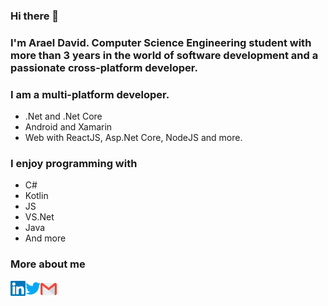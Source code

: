 ### Hi there 👋
### I'm Arael David. Computer Science Engineering student with more than 3 years in the world of software development and a passionate cross-platform developer.

### I am a multi-platform developer.
- .Net and .Net Core
- Android and Xamarin
- Web with ReactJS, Asp.Net Core, NodeJS and more.

### I enjoy programming with
- C#
- Kotlin
- JS
- VS.Net
- Java
- And more
  
### More about me
<a href="https://in.linkedin.com/in/cl8dep" target="_blank">
  <img align="left" alt="Linkedin" width="24px" src="Assets/Linkedin.svg" />
</a>
<a href="https://twitter.com/cl8dep" target="_blank">
  <img align="left" alt="Linkedin" width="24px" src="Assets/Twitter.svg" />
</a>
<a href="mailto:cl8dep@gmail.com" target="_blank">
  <img align="left" alt="Gmail" width="26px" src="Assets/Gmail.svg" />
</a>
